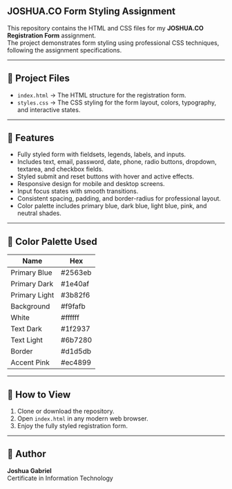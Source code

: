 ## JOSHUA.CO Form Styling Assignment

This repository contains the HTML and CSS files for my **JOSHUA.CO Registration Form** assignment.  
The project demonstrates form styling using professional CSS techniques, following the assignment specifications.

---

## 📂 Project Files
- `index.html` → The HTML structure for the registration form.
- `styles.css` → The CSS styling for the form layout, colors, typography, and interactive states.

---

## 🎨 Features
- Fully styled form with fieldsets, legends, labels, and inputs.
- Includes text, email, password, date, phone, radio buttons, dropdown, textarea, and checkbox fields.
- Styled submit and reset buttons with hover and active effects.
- Responsive design for mobile and desktop screens.
- Input focus states with smooth transitions.
- Consistent spacing, padding, and border-radius for professional layout.
- Color palette includes primary blue, dark blue, light blue, pink, and neutral shades.

---

## 🌈 Color Palette Used
| Name | Hex |
|------|-----|
| Primary Blue | #2563eb |
| Primary Dark | #1e40af |
| Primary Light | #3b82f6 |
| Background | #f9fafb |
| White | #ffffff |
| Text Dark | #1f2937 |
| Text Light | #6b7280 |
| Border | #d1d5db |
| Accent Pink | #ec4899 |

---

## 🚀 How to View
1. Clone or download the repository.
2. Open `index.html` in any modern web browser.
3. Enjoy the fully styled registration form.

---

## 📌 Author
**Joshua Gabriel**  
Certificate in Information Technology